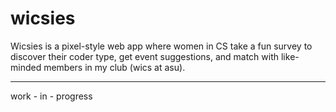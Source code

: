 # wicsies
Wicsies is a pixel-style web app where women in CS take a fun survey to discover their coder type, get event suggestions, and match with like-minded members in my club (wics at asu).

-----
work - in - progress 

